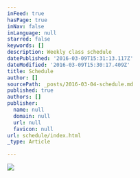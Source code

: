 ```yaml
---
inFeed: true
hasPage: true
inNav: false
inLanguage: null
starred: false
keywords: []
description: Weekly class schedule
datePublished: '2016-03-09T15:31:13.117Z'
dateModified: '2016-03-09T15:30:17.409Z'
title: Schedule
author: []
sourcePath: _posts/2016-03-04-schedule.md
published: true
authors: []
publisher:
  name: null
  domain: null
  url: null
  favicon: null
url: schedule/index.html
_type: Article

---
```

![](https://s3-us-west-2.amazonaws.com/the-grid-img/p/2b05c795f48035f827a60d5d6d8a40b7edf66c63.jpg)